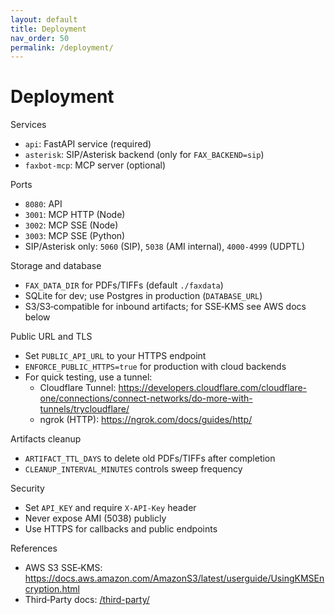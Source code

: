 ```yaml
---
layout: default
title: Deployment
nav_order: 50
permalink: /deployment/
---
```


# Deployment

Services
- `api`: FastAPI service (required)
- `asterisk`: SIP/Asterisk backend (only for `FAX_BACKEND=sip`)
- `faxbot-mcp`: MCP server (optional)

Ports
- `8080`: API
- `3001`: MCP HTTP (Node)
- `3002`: MCP SSE (Node)
- `3003`: MCP SSE (Python)
- SIP/Asterisk only: `5060` (SIP), `5038` (AMI internal), `4000-4999` (UDPTL)

Storage and database
- `FAX_DATA_DIR` for PDFs/TIFFs (default `./faxdata`)
- SQLite for dev; use Postgres in production (`DATABASE_URL`)
- S3/S3‑compatible for inbound artifacts; for SSE‑KMS see AWS docs below

Public URL and TLS
- Set `PUBLIC_API_URL` to your HTTPS endpoint
- `ENFORCE_PUBLIC_HTTPS=true` for production with cloud backends
- For quick testing, use a tunnel:
  - Cloudflare Tunnel: <https://developers.cloudflare.com/cloudflare-one/connections/connect-networks/do-more-with-tunnels/trycloudflare/>
  - ngrok (HTTP): <https://ngrok.com/docs/guides/http/>

Artifacts cleanup
- `ARTIFACT_TTL_DAYS` to delete old PDFs/TIFFs after completion
- `CLEANUP_INTERVAL_MINUTES` controls sweep frequency

Security
- Set `API_KEY` and require `X-API-Key` header
- Never expose AMI (5038) publicly
- Use HTTPS for callbacks and public endpoints

References
- AWS S3 SSE‑KMS: <https://docs.aws.amazon.com/AmazonS3/latest/userguide/UsingKMSEncryption.html>
- Third‑Party docs: [/third-party/](/third-party/)
